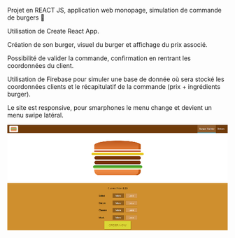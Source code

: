 Projet en REACT JS, application web monopage, simulation de commande de burgers 🍔

Utilisation de Create React App.

Création de son burger, visuel du burger et affichage du prix associé.

Possibilité de valider la commande, confirmation en rentrant les coordonnées du client.

Utilisation de Firebase pour simuler une base de donnée où sera stocké les coordonnées clients et le récapitulatif de la commande (prix + ingrédients burger).

Le site est responsive, pour smarphones le menu change et devient un menu swipe latéral.

![Burger_image_desktop](https://github.com/marionLeclercq/Burger_app/blob/main/public/burger_desktop.png)